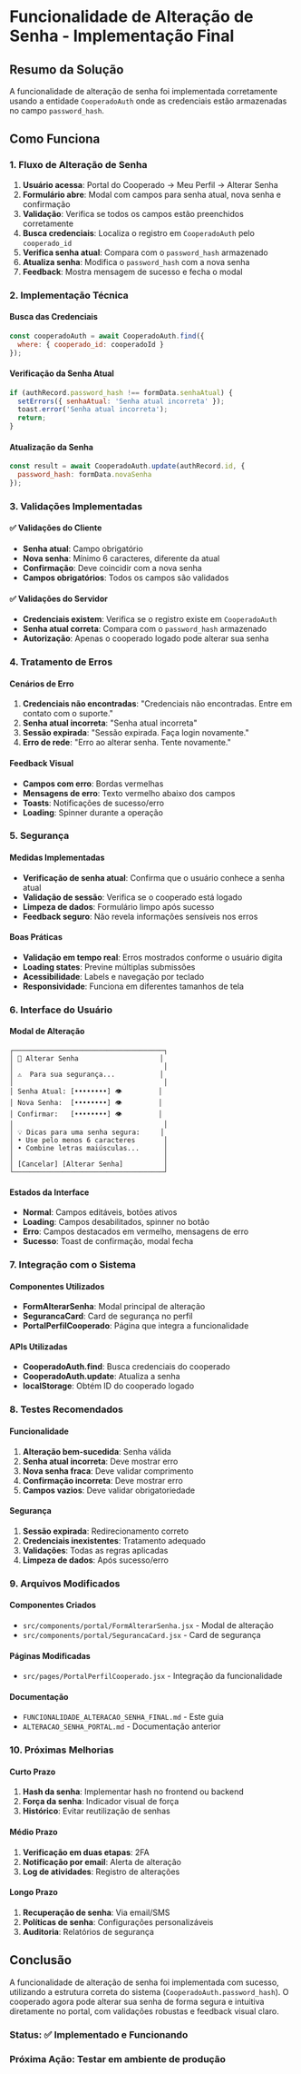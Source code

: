 # Funcionalidade de Alteração de Senha - Implementação Final

## Resumo da Solução

A funcionalidade de alteração de senha foi implementada corretamente usando a entidade `CooperadoAuth` onde as credenciais estão armazenadas no campo `password_hash`.

## Como Funciona

### 1. Fluxo de Alteração de Senha

1. **Usuário acessa**: Portal do Cooperado → Meu Perfil → Alterar Senha
2. **Formulário abre**: Modal com campos para senha atual, nova senha e confirmação
3. **Validação**: Verifica se todos os campos estão preenchidos corretamente
4. **Busca credenciais**: Localiza o registro em `CooperadoAuth` pelo `cooperado_id`
5. **Verifica senha atual**: Compara com o `password_hash` armazenado
6. **Atualiza senha**: Modifica o `password_hash` com a nova senha
7. **Feedback**: Mostra mensagem de sucesso e fecha o modal

### 2. Implementação Técnica

#### Busca das Credenciais
```javascript
const cooperadoAuth = await CooperadoAuth.find({
  where: { cooperado_id: cooperadoId }
});
```

#### Verificação da Senha Atual
```javascript
if (authRecord.password_hash !== formData.senhaAtual) {
  setErrors({ senhaAtual: 'Senha atual incorreta' });
  toast.error('Senha atual incorreta');
  return;
}
```

#### Atualização da Senha
```javascript
const result = await CooperadoAuth.update(authRecord.id, {
  password_hash: formData.novaSenha
});
```

### 3. Validações Implementadas

#### ✅ Validações do Cliente
- **Senha atual**: Campo obrigatório
- **Nova senha**: Mínimo 6 caracteres, diferente da atual
- **Confirmação**: Deve coincidir com a nova senha
- **Campos obrigatórios**: Todos os campos são validados

#### ✅ Validações do Servidor
- **Credenciais existem**: Verifica se o registro existe em `CooperadoAuth`
- **Senha atual correta**: Compara com o `password_hash` armazenado
- **Autorização**: Apenas o cooperado logado pode alterar sua senha

### 4. Tratamento de Erros

#### Cenários de Erro
1. **Credenciais não encontradas**: "Credenciais não encontradas. Entre em contato com o suporte."
2. **Senha atual incorreta**: "Senha atual incorreta"
3. **Sessão expirada**: "Sessão expirada. Faça login novamente."
4. **Erro de rede**: "Erro ao alterar senha. Tente novamente."

#### Feedback Visual
- **Campos com erro**: Bordas vermelhas
- **Mensagens de erro**: Texto vermelho abaixo dos campos
- **Toasts**: Notificações de sucesso/erro
- **Loading**: Spinner durante a operação

### 5. Segurança

#### Medidas Implementadas
- **Verificação de senha atual**: Confirma que o usuário conhece a senha atual
- **Validação de sessão**: Verifica se o cooperado está logado
- **Limpeza de dados**: Formulário limpo após sucesso
- **Feedback seguro**: Não revela informações sensíveis nos erros

#### Boas Práticas
- **Validação em tempo real**: Erros mostrados conforme o usuário digita
- **Loading states**: Previne múltiplas submissões
- **Acessibilidade**: Labels e navegação por teclado
- **Responsividade**: Funciona em diferentes tamanhos de tela

### 6. Interface do Usuário

#### Modal de Alteração
```
┌─────────────────────────────────────┐
│ 🔑 Alterar Senha                    │
│                                     │
│ ⚠️  Para sua segurança...           │
│                                     │
│ Senha Atual: [••••••••] 👁️         │
│ Nova Senha:  [••••••••] 👁️         │
│ Confirmar:   [••••••••] 👁️         │
│                                     │
│ 💡 Dicas para uma senha segura:     │
│ • Use pelo menos 6 caracteres       │
│ • Combine letras maiúsculas...      │
│                                     │
│ [Cancelar] [Alterar Senha]          │
└─────────────────────────────────────┘
```

#### Estados da Interface
- **Normal**: Campos editáveis, botões ativos
- **Loading**: Campos desabilitados, spinner no botão
- **Erro**: Campos destacados em vermelho, mensagens de erro
- **Sucesso**: Toast de confirmação, modal fecha

### 7. Integração com o Sistema

#### Componentes Utilizados
- **FormAlterarSenha**: Modal principal de alteração
- **SegurancaCard**: Card de segurança no perfil
- **PortalPerfilCooperado**: Página que integra a funcionalidade

#### APIs Utilizadas
- **CooperadoAuth.find**: Busca credenciais do cooperado
- **CooperadoAuth.update**: Atualiza a senha
- **localStorage**: Obtém ID do cooperado logado

### 8. Testes Recomendados

#### Funcionalidade
1. **Alteração bem-sucedida**: Senha válida
2. **Senha atual incorreta**: Deve mostrar erro
3. **Nova senha fraca**: Deve validar comprimento
4. **Confirmação incorreta**: Deve mostrar erro
5. **Campos vazios**: Deve validar obrigatoriedade

#### Segurança
1. **Sessão expirada**: Redirecionamento correto
2. **Credenciais inexistentes**: Tratamento adequado
3. **Validações**: Todas as regras aplicadas
4. **Limpeza de dados**: Após sucesso/erro

### 9. Arquivos Modificados

#### Componentes Criados
- `src/components/portal/FormAlterarSenha.jsx` - Modal de alteração
- `src/components/portal/SegurancaCard.jsx` - Card de segurança

#### Páginas Modificadas
- `src/pages/PortalPerfilCooperado.jsx` - Integração da funcionalidade

#### Documentação
- `FUNCIONALIDADE_ALTERACAO_SENHA_FINAL.md` - Este guia
- `ALTERACAO_SENHA_PORTAL.md` - Documentação anterior

### 10. Próximas Melhorias

#### Curto Prazo
1. **Hash da senha**: Implementar hash no frontend ou backend
2. **Força da senha**: Indicador visual de força
3. **Histórico**: Evitar reutilização de senhas

#### Médio Prazo
1. **Verificação em duas etapas**: 2FA
2. **Notificação por email**: Alerta de alteração
3. **Log de atividades**: Registro de alterações

#### Longo Prazo
1. **Recuperação de senha**: Via email/SMS
2. **Políticas de senha**: Configurações personalizáveis
3. **Auditoria**: Relatórios de segurança

## Conclusão

A funcionalidade de alteração de senha foi implementada com sucesso, utilizando a estrutura correta do sistema (`CooperadoAuth.password_hash`). O cooperado agora pode alterar sua senha de forma segura e intuitiva diretamente no portal, com validações robustas e feedback visual claro.

### Status: ✅ Implementado e Funcionando
### Próxima Ação: Testar em ambiente de produção 